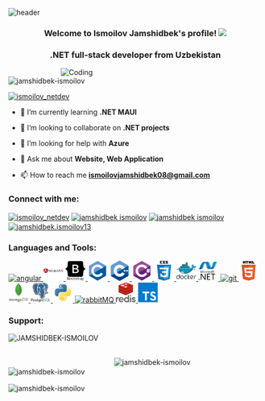 <!-- MORE https://github.com/alexandresanlim/Badges4-README.md-Profile -->
![header](https://capsule-render.vercel.app/api?type=waving&height=220&text=JAMSHIDBEK%20ISMOILOV%20&desc=FULL%20STACK%20.NET%20DEVELOPER👨‍💻&animation=fadeIn&fontSize=20&fontAlign=74&fontAlignY=38&descAlign=77&color=d0b0ff)


<h3 align="center">
    Welcome to Ismoilov Jamshidbek's profile!
    <img src="https://media.giphy.com/media/hvRJCLFzcasrR4ia7z/giphy.gif" width="28">
</h3>

<h3 align="center">.NET full-stack developer from Uzbekistan</h3>
<img align="right" alt="Coding" width="400" src="https://media.tenor.com/rePDfDWO3XoAAAAd/hacking.gif">

<p align="left"> <img src="https://komarev.com/ghpvc/?username=jamshidbek-ismoilov&label=Profile%20views&color=0e75b6&style=flat" alt="jamshidbek-ismoilov" /> </p>

<p align="left"> <a href="https://twitter.com/ismoilov_netdev" target="blank"><img src="https://img.shields.io/twitter/follow/ismoilov_netdev?logo=twitter&style=for-the-badge" alt="ismoilov_netdev" /></a> </p>

- 🌱 I’m currently learning **.NET MAUI**

- 🤝 I’m looking to collaborate on **.NET projects**

- 🤝 I’m looking for help with **Azure**

- 💬 Ask me about **Website, Web Application**

- 📫 How to reach me **ismoilovjamshidbek08@gmail.com**

<h3 align="left">Connect with me:</h3>
<p align="left">
<a href="https://twitter.com/ismoilov_netdev" target="blank"><img align="center" src="https://raw.githubusercontent.com/rahuldkjain/github-profile-readme-generator/master/src/images/icons/Social/twitter.svg" alt="ismoilov_netdev" height="30" width="40" /></a>
<a href="https://linkedin.com/in/jamshidbek ismoilov" target="blank"><img align="center" src="https://raw.githubusercontent.com/rahuldkjain/github-profile-readme-generator/master/src/images/icons/Social/linked-in-alt.svg" alt="jamshidbek ismoilov" height="30" width="40" /></a>
<a href="https://fb.com/jamshidbek ismoilov" target="blank"><img align="center" src="https://raw.githubusercontent.com/rahuldkjain/github-profile-readme-generator/master/src/images/icons/Social/facebook.svg" alt="jamshidbek ismoilov" height="30" width="40" /></a>
<a href="https://instagram.com/jamshidbek.ismoilov13" target="blank"><img align="center" src="https://raw.githubusercontent.com/rahuldkjain/github-profile-readme-generator/master/src/images/icons/Social/instagram.svg" alt="jamshidbek.ismoilov13" height="30" width="40" /></a>
</p>

<h3 align="left">Languages and Tools:</h3>
<p align="left"> <a href="https://angular.io" target="_blank" rel="noreferrer"> <img src="https://angular.io/assets/images/logos/angular/angular.svg" alt="angular" width="40" height="40"/> </a> <a href="https://angular.io" target="_blank" rel="noreferrer"> <img src="https://raw.githubusercontent.com/devicons/devicon/master/icons/angularjs/angularjs-original-wordmark.svg" alt="angularjs" width="40" height="40"/> </a> <a href="https://getbootstrap.com" target="_blank" rel="noreferrer"> <img src="https://raw.githubusercontent.com/devicons/devicon/master/icons/bootstrap/bootstrap-plain-wordmark.svg" alt="bootstrap" width="40" height="40"/> </a> <a href="https://www.cprogramming.com/" target="_blank" rel="noreferrer"> <img src="https://raw.githubusercontent.com/devicons/devicon/master/icons/c/c-original.svg" alt="c" width="40" height="40"/> </a> <a href="https://www.w3schools.com/cpp/" target="_blank" rel="noreferrer"> <img src="https://raw.githubusercontent.com/devicons/devicon/master/icons/cplusplus/cplusplus-original.svg" alt="cplusplus" width="40" height="40"/> </a> <a href="https://www.w3schools.com/cs/" target="_blank" rel="noreferrer"> <img src="https://raw.githubusercontent.com/devicons/devicon/master/icons/csharp/csharp-original.svg" alt="csharp" width="40" height="40"/> </a> <a href="https://www.w3schools.com/css/" target="_blank" rel="noreferrer"> <img src="https://raw.githubusercontent.com/devicons/devicon/master/icons/css3/css3-original-wordmark.svg" alt="css3" width="40" height="40"/> </a> <a href="https://www.docker.com/" target="_blank" rel="noreferrer"> <img src="https://raw.githubusercontent.com/devicons/devicon/master/icons/docker/docker-original-wordmark.svg" alt="docker" width="40" height="40"/> </a> <a href="https://dotnet.microsoft.com/" target="_blank" rel="noreferrer"> <img src="https://raw.githubusercontent.com/devicons/devicon/master/icons/dot-net/dot-net-original-wordmark.svg" alt="dotnet" width="40" height="40"/> </a> <a href="https://git-scm.com/" target="_blank" rel="noreferrer"> <img src="https://www.vectorlogo.zone/logos/git-scm/git-scm-icon.svg" alt="git" width="40" height="40"/> </a> <a href="https://www.w3.org/html/" target="_blank" rel="noreferrer"> <img src="https://raw.githubusercontent.com/devicons/devicon/master/icons/html5/html5-original-wordmark.svg" alt="html5" width="40" height="40"/> </a> <a href="https://www.mongodb.com/" target="_blank" rel="noreferrer"> <img src="https://raw.githubusercontent.com/devicons/devicon/master/icons/mongodb/mongodb-original-wordmark.svg" alt="mongodb" width="40" height="40"/> </a> <a href="https://www.postgresql.org" target="_blank" rel="noreferrer"> <img src="https://raw.githubusercontent.com/devicons/devicon/master/icons/postgresql/postgresql-original-wordmark.svg" alt="postgresql" width="40" height="40"/> </a> <a href="https://www.python.org" target="_blank" rel="noreferrer"> <img src="https://raw.githubusercontent.com/devicons/devicon/master/icons/python/python-original.svg" alt="python" width="40" height="40"/> </a> <a href="https://www.rabbitmq.com" target="_blank" rel="noreferrer"> <img src="https://www.vectorlogo.zone/logos/rabbitmq/rabbitmq-icon.svg" alt="rabbitMQ" width="40" height="40"/> </a> <a href="https://redis.io" target="_blank" rel="noreferrer"> <img src="https://raw.githubusercontent.com/devicons/devicon/master/icons/redis/redis-original-wordmark.svg" alt="redis" width="40" height="40"/> </a> <a href="https://www.typescriptlang.org/" target="_blank" rel="noreferrer"> <img src="https://raw.githubusercontent.com/devicons/devicon/master/icons/typescript/typescript-original.svg" alt="typescript" width="40" height="40"/> </a> </p>

<h3 align="left">Support:</h3>
<p><a href="https://www.buymeacoffee.com/JAMSHIDBEK-ISMOILOV"> <img align="left" src="https://cdn.buymeacoffee.com/buttons/v2/default-yellow.png" height="50" width="210" alt="JAMSHIDBEK-ISMOILOV" /></a></p><br><br>

<p><img align="left" src="https://github-readme-stats.vercel.app/api/top-langs?username=jamshidbek-ismoilov&show_icons=true&locale=en&layout=compact" alt="jamshidbek-ismoilov" /></p>

<p>&nbsp;<img align="center" src="https://github-readme-stats.vercel.app/api?username=jamshidbek-ismoilov&show_icons=true&locale=en" alt="jamshidbek-ismoilov" /></p>

<p><img align="center" src="https://github-readme-streak-stats.herokuapp.com/?user=jamshidbek-ismoilov&" alt="jamshidbek-ismoilov" /></p>
